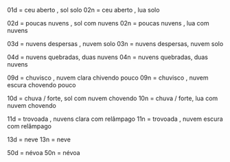 01d = ceu aberto , sol solo
02n = ceu aberto , lua solo

02d = poucas nuvens , sol com nuvens
02n = poucas nuvens , lua com nuvens

03d = nuvens despersas , nuvem solo
03n = nuvens despersas,  nuvem solo

04d = nuvens quebradas, duas nuvens
04n = nuvens quebradas, duas nuvens

09d = chuvisco  , nuvem clara chivendo pouco
09n = chuvisco  , nuvem escura chovendo pouco

10d = chuva / forte, sol com nuvem chovendo
10n = chuva  / forte, lua com nuvem chovendo

11d = trovoada , nuvens clara com relâmpago
11n = trovoada , nuvem escura com relâmpago

13d = neve
13n = neve 

50d = névoa
50n = névoa